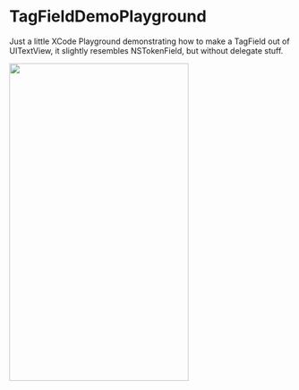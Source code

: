 # TagFieldDemoPlayground
Just a little XCode Playground demonstrating how to make a TagField out of UITextView, it slightly resembles NSTokenField, but without delegate stuff.

<img src="https://github.com/kimikaza/TagFieldDemoPlayground/blob/master/TagFieldDemo.png?raw=true" align="left" height="568" width="320"/>

